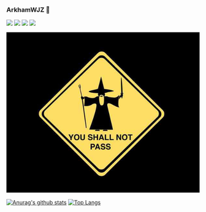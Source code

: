 ### ArkhamWJZ 🥳

<!--
**ArkhamWJZ/ArkhamWJZ** is a ✨ _special_ ✨ repository because its `README.md` (this file) appears on your GitHub profile.

Here are some ideas to get you started:

- 🔭 I’m currently working on ...
- 🌱 I’m currently learning ...
- 👯 I’m looking to collaborate on ...
- 🤔 I’m looking for help with ...
- 💬 Ask me about ...
- 📫 How to reach me: ...
- 😄 Pronouns: ...
- ⚡ Fun fact: ...
-->

![](https://img.shields.io/badge/C++-ff8080?logo=C++)
![](https://img.shields.io/badge/Python-80bfff?logo=Python)
![](https://img.shields.io/badge/Swift-ffd9b3?logo=Swift)
![](https://img.shields.io/badge/Java-cc9966?logo=Java)



![1](./images/1.jpg)




[![Anurag's github stats](https://github-readme-stats.vercel.app/api?username=ArkhamWJZ&hide=stars&count_private=true&theme=dracula)](https://github.com/ArkhamWJZ/ArkhamWJZ)
[![Top Langs](https://github-readme-stats.vercel.app/api/top-langs/?username=ArkhamWJZ&layout=compact&hide=HTML&theme=dracula&count_private=true)](https://github.com/ArkhamWJZ/ArkhamWJZ)

